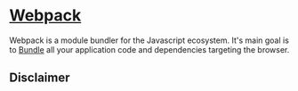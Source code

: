 # [Webpack](https://github.com/webpack/webpack)

Webpack is a module bundler for the Javascript ecosystem. It's main goal is to [Bundle](/GLOSSARY.md#Bundle) all your application code and dependencies targeting the browser.

## Disclaimer

